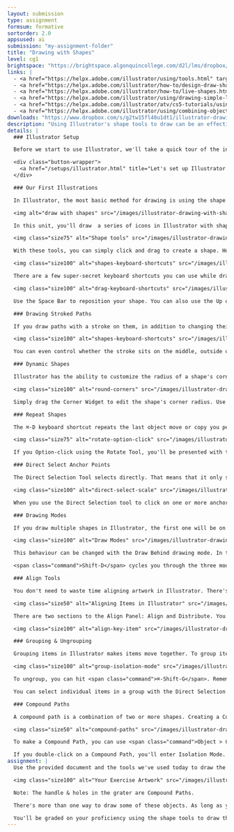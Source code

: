```yaml
---
layout: submission
type: assignment
formsum: formative
sortorder: 2.0
appsused: ai
submission: "my-assignment-folder"
title: "Drawing with Shapes"
level: cg1
brightspace: "https://brightspace.algonquincollege.com/d2l/lms/dropbox/user/folder_submit_files.d2l?db=543546&grpid=0&isprv=0&bp=0&ou=561702"
links: |
  - <a href="https://helpx.adobe.com/illustrator/using/tools.html" target="_blank" title="Working with Tools">Working with Tools</a>
  - <a href="https://helpx.adobe.com/illustrator/how-to/design-draw-shapes.html" target="_blank" title="Drawing with Shapes">Drawing with Shapes</a>
  - <a href="https://helpx.adobe.com/illustrator/how-to/live-shapes.html" target="_blank" title="Draw, edit and re-edit shapes easily">Draw & edit shapes easily</a>
  - <a href="https://helpx.adobe.com/illustrator/using/drawing-simple-lines-shapes.html" target="_blank" title="aa">Drawing Lines & Shapes</a>
  - <a href="https://helpx.adobe.com/illustrator/atv/cs5-tutorials/using-drawing-modes.html" target="_blank" title="Drawing Modes">Drawing Modes</a>
  - <a href="https://helpx.adobe.com/illustrator/using/combining-objects.html#compound_shapes" target="_blank" title="Compound Paths">Compound Paths</a>
downloads: "https://www.dropbox.com/s/g2tw15fl48u1dt1/illustrator-drawing-with-shapes.zip?dl=1"
description: "Using Illustrator's shape tools to draw can be an effective way to create smooth paths and predictable results. We can go much further than simply dragging shapes. There are a number of keyboard shortcuts that can help us create well-formed objects."
details: |
  ### Illustrator Setup

  Before we start to use Illustrator, we'll take a quick tour of the interface, then adjust a few settings. 

  <div class="button-wrapper">
    <a href="/setups/illustrator.html" title="Let's set up Illustrator." class="button">Set Up Illustrator</a>
  </div>

  ### Our First Illustrations

  In Illustrator, the most basic method for drawing is using the shape tools. You can combine ellipses, rectangles, polygons, stars and more to create any object you need.

  <img alt="draw with shapes" src="/images/illustrator-drawing-with-shapes/draw-with-shapes.svg" class="size100">

  In this unit, you'll draw  a series of icons in Illustrator with shape tools. The trick is to draw as few shapes as necessary, then repeat them so our drawing is as consistant as possible. These are the tools we're going to use.

  <img class="size75" alt="Shape tools" src="/images/illustrator-drawing-with-shapes/shape-tools.svg">

  With these tools, you can simply click and drag to create a shape. However, if you use the following keys while dragging, you can either constrain proportions or drag from the center of shapes.

  <img class="size100" alt="shapes-keyboard-shortcuts" src="/images/illustrator-drawing-with-shapes/shapes-keyboard-shortcuts.svg">

  There are a few super-secret keyboard shortcuts you can use while dragging.

  <img class="size100" alt="drag-keyboard-shortcuts" src="/images/illustrator-drawing-with-shapes/drag-keyboard-shortcuts.gif">

  Use the Space Bar to reposition your shape. You can also use the Up or Down arrows to increase or decrease the number of sides on a polygon.

  ### Drawing Stroked Paths

  If you draw paths with a stroke on them, in addition to changing their stroke weight, you have the option to change the shapes of the corners or the ends of those paths.

  <img class="size100" alt="shapes-keyboard-shortcuts" src="/images/illustrator-drawing-with-shapes/path-end-corners.svg">

  You can even control whether the stroke sits on the middle, outside or inside of the paths.

  ### Dynamic Shapes

  Illustrator has the ability to customize the radius of a shape's corners.

  <img class="size100" alt="round-corners" src="/images/illustrator-drawing-with-shapes/round-corners.gif">

  Simply drag the Corner Widget to edit the shape's corner radius. Use the Direct Selection Tool to edit only selected corners. Alternately, you can edit corners more accurately using the Transform Panel.

  ### Repeat Shapes

  The ⌘-D keyboard shortcut repeats the last object move or copy you performed. You can also use a similar command to have shapes rotate around the perimeter of a circle.

  <img class="size75" alt="rotate-option-click" src="/images/illustrator-drawing-with-shapes/rotate-option-click.gif">

  If you Option-click using the Rotate Tool, you'll be presented with the rotate dialogue. Enter a number that's divisible into 360 to get even spacing. Once you've copied one shape, you can hit ⌘-D to repeat the shape around the cicle.

  ### Direct Select Anchor Points

  The Direct Selection Tool selects directly. That means that it only selects what you have clicked on within a single object.

  <img class="size100" alt="direct-select-scale" src="/images/illustrator-drawing-with-shapes/direct-select-scale.gif">

  When you use the Direct Selection tool to click on one or more anchor points, only what you clicked on gets selected. If you move, rotate, scale from there, only those anchor points will be affected.

  ### Drawing Modes

  If you draw multiple shapes in Illustrator, the first one will be on the bottom and the last one will be on top of the stacking order on the page. That is, the final one covers up the ones you drew before it. This is Illustrator's default behaviour.

  <img class="size100" alt="Draw Modes" src="/images/illustrator-drawing-with-shapes/draw-modes.svg">

  This behaviour can be changed with the Draw Behind drawing mode. In this mode, each shape drawn is behind the last.

  <span class="command">Shift-D</span> cycles you through the three modes. <span class="command">Draw Inside</span> automatically creates a clipping mask.

  ### Align Tools

  You don't need to waste time aligning artwork in Illustrator. There's an Align Panel devoted to helping you align items automatically.

  <img class="size50" alt="Aligning Items in Illustrator" src="/images/illustrator-drawing-with-shapes/align-panel.svg">

  There are two sections to the Align Panel: Align and Distribute. You can align obects relative to the Artboard or relative to the items you have selected. What's really magic, is that you can align items to a Key Object.

  <img class="size100" alt="align-key-item" src="/images/illustrator-drawing-with-shapes/align-key-item.gif">

  ### Grouping & Ungrouping

  Grouping items in Illustrator makes items move together. To group items, simply select them, then type <span class="command">⌘-G</span>. Grouping is hierarchical. That means that you can group items sequentially. They will then ungroup in the same order. You'll be able to tell items are grouped from the Layers Panel. It will also read Group in the top-left corner of the screen when you select a group.

  <img class="size100" alt="group-isolation-mode" src="/images/illustrator-drawing-with-shapes/group-isolation-mode.gif">

  To ungroup, you can hit <span class="command">⌘-Shift-G</span>. Remember that if you grouped multiple times, you'll need to ungroup multiple times.

  You can select individual items in a group with the Direct Selection Tool. You can also enter Isolation Mode by double-clicking on grouped items. Isolation Mode is also hierarchical, as shown in the above image.

  ### Compound Paths

  A compound path is a combination of two or more shapes. Creating a Compount Path creates a hole in the bottom-most object. The upper shapes actually become holes in the bottom one. When you click on them, they're actually empty.

  <img class="size50" alt="compound-paths" src="/images/illustrator-drawing-with-shapes/compound-paths.gif">

  To make a Compound Path, you can use <span class="command">Object > Compound Path > Make</span>.

  If you double-click on a Compound Path, you'll enter Isolation Mode. This allows you to edit the individual elements. So Compound Paths behave like grouped items. You can release a Compound Path with <span class="command">Shift-Option-Command-8</span>. When you release a Compound Path, the top shapes take on the fill & stroke of the bottom-most shape.
assignment: |
  Use the provided document and the tools we've used today to draw the objects below.

  <img class="size100" alt="Your Exercise Artwork" src="/images/illustrator-drawing-with-shapes/exercise-artwork.svg">

  Note: The handle & holes in the grater are Compound Paths.

  There's more than one way to draw some of these objects. As long as you use what we covered in class, you'll be fine.

  You'll be graded on your proficiency using the shape tools to draw the provided objects.
---
```

